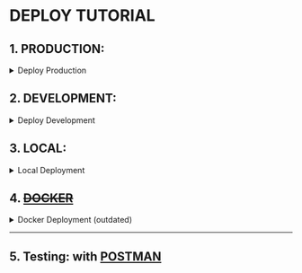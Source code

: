 # DEPLOY TUTORIAL

## 1. PRODUCTION:
<details>
<summary>
Deploy Production
</summary>

1. **Download Anyplace**:
   
    For the latest binaries visit our Github releases, and `unzip`, e.g, using:

    ```
    $ unzip anyplace_<version>.zip
    ```
    Or simply follow the standard `sbt` instructions after cloning the project.


2. **Generate application key**:
   
   This is now required for security purposes.  
   Generate one using the `sbt shell` (inside IntelliJ):
   ```
   playGenerateSecret
   ```

    [Read more](https://www.playframework.com/documentation/2.8.x/ApplicationSecret).


3. **Update [conf/application.conf](./conf/application.conf)**:
- `application.secret` - previous step
- `server.address` - The URL the server is running on.
- database settings (mongodb, etc)
- filesystem settings (optional):
  + `floorPlansRootDir`: directory of the floopr plans
  + `radioMapRawDir`: directory for the raw radiomap data
  + `radioMapFrozenDir`: directory for the frozen radiomaps
  + `tilerRootDir`: directory of the tiler

4. **Install [tiler dependencies](anyplace_tiler/README.md)**:

5. **Run anyplace service**:

   **Unix/Linux**:
    ```bash
    # LINUX / MACOSX
    $ cd anyplace_v3/bin
    $ chmod +x anyplace
    $ ./anyplace  (alternatively use: $ nohup ./anyplace > anyplace.log 2>&1 )
    # To stop press Ctrl-C or kill the respective process
    ```

    **Windows**:
    ```bash
    $ Go to the folder you unzipped in the prior step, then go to "bin"
    $ Double click  anyplace_v3.bat
    # To stop press Ctrl-C or kill the respective process through the task manager
    ``` 

6. **SSL and Cluster Configuration**:
+ Install a free certificate from
  [letsencrypt.org](https://letsencrypt.org/) on your Anyplace Server 
  to obtain a secure https connection. SSL is only optional for 
  web functionality. For Android, SSL is a prerequisite!


+ (Optional) Install a free load balancer from 
  [HAProxy](http://www.haproxy.org/) to scale your installation 
  to multiple Anplace servers. 
  In case of Anyplace cluster configuration, 
  please install the certificate on the load balancer.

***



</details>

## 2. DEVELOPMENT:
<details>
<summary>
Deploy Development
</summary>

Instead of pushing compiling and testing everything on a local machine,
these set of scripts send the code changes to a remote machine.
Those are then compile remotely

The below scripts run locally and sync the local files to a remote.  
There needs to be some remote scripts as well:
- one that does `sbt "run PORT"`
- three that compile the web apps and watch for changes:
  + `grunt` (for viewer, viewerCampus, and architect)
  + see [./public](public/README.md)


## 1. Setup
Create `deploy/config.sh` from [deploy/config.example.sh](./deploy/config.example.sh)

## 2. Push private configuration and install dependencies:

#### 1.1 [deploy/push_private.conf.sh](./deploy/push_private.conf.sh):
Pushes the app.private.remote.conf, which contains the passwords, etc.

#### 1.2 REMOTELY: Compile all dependencies
See  [./public](public/README.md) for more.  
Must run remotely.

## 3. Sync any new changes
`./deploy/watchdog.sh` can do this automatically.

---

# Used scripts:

#### [deploy/watchdog.sh](./deploy/watchdog.sh):
Watches for file changes and automatically calls sync.sh

#### [deploy/sync.sh](./deploy/sync.sh):
Wrapper over push_code.sh
Also makes a curl request to trigger an automatic recompilation of the sources (sbt).

#### [deploy/push_code.sh](./deploy/push_code.sh):
Pushes any relevant Scala or JS code.

### TROUBLESHOOTING 
#### `\r` Windows issue:
```
sed -i 's/\r$//' *.sh
# ignore new changes in commits 
git update-index --assume-unchanged config.sh push_code.sh watchdog.sh sync.sh
```

</details>

## 3. LOCAL:
<details>
<summary>
Local Deployment
</summary>

Just open a browser and test the following URLs:
```bash
$ http://localhost:9000/viewer
$ http://localhost:9000/architect
$ http://localhost:9000/developers
```

You can obviously setup the service on an IP/Domain name by configuring the underlying
Operating System with standard unix, mac or windows configurations.

For the compilation of the web apps ([architect](public/anyplace_architect),
[viewer](public/anyplace_viewer), [viewerCampus](public/anyplace_viewer_campus)), please see this instructions:
- [./public](public/README.md)

</details>


## 4. [~~DOCKER~~](../docker/README.md)
<details>
<summary>
Docker Deployment (outdated)
</summary>
The backend's codebase has changed significantly.
All of it was rewritten to MongoDB, dependencies has changed,
and the docker image is now outdated.  

The backend now uses the latest version of 
`Play`, `Scala`,` sbt`, making its deployment easier.
Compilations are faster as incremental builds can now be used by the more recent `sbt` version.

Any contributions from the community on `docker` are welcome.

</details>

---

## 5. Testing: with [POSTMAN](./POSTMAN.md)